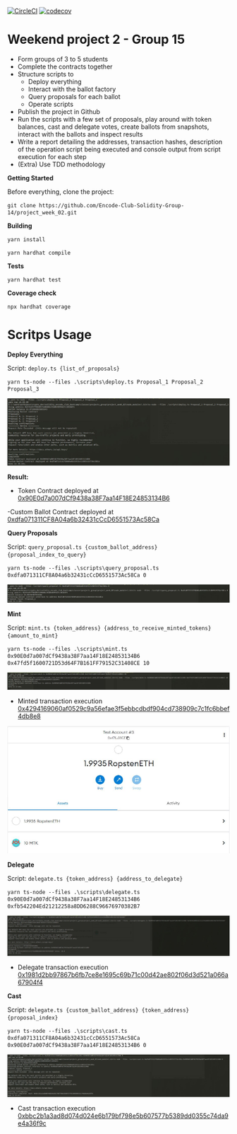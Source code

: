 [![CircleCI](https://dl.circleci.com/status-badge/img/gh/Encode-Club-Solidity-Group-14/project_week_02/tree/main.svg?style=svg)](https://dl.circleci.com/status-badge/redirect/gh/Encode-Club-Solidity-Group-14/project_week_02/tree/main)
[![codecov](https://codecov.io/gh/Encode-Club-Solidity-Group-14/project_week_02/branch/main/graph/badge.svg?token=ZISTHFFZFW)](https://codecov.io/gh/Encode-Club-Solidity-Group-14/project_week_02)

# Weekend project 2 - Group 15

- Form groups of 3 to 5 students
- Complete the contracts together
- Structure scripts to
  - Deploy everything
  - Interact with the ballot factory
  - Query proposals for each ballot
  - Operate scripts
- Publish the project in Github
- Run the scripts with a few set of proposals, play around with token balances, cast and delegate votes, create ballots from snapshots, interact with the ballots and inspect results
- Write a report detailing the addresses, transaction hashes, description of the operation script being executed and console output from script execution for each step
- (Extra) Use TDD methodology

**Getting Started**

Before everything, clone the project:

```
git clone https://github.com/Encode-Club-Solidity-Group-14/project_week_02.git
```

**Building**

```
yarn install
```

```
yarn hardhat compile
```

**Tests**

```
yarn hardhat test
```

**Coverage check**

```
npx hardhat coverage
```

# Scritps Usage

**Deploy Everything**

Script: ``deploy.ts {list_of_proposals}``

```
yarn ts-node --files .\scripts\deploy.ts Proposal_1 Proposal_2 Proposal_3
```

![Deploy](./docs/images/deploy.JPG)

**Result:**

- Token Contract deployed at [0x90E0d7a007dCf9438a38F7aa14F18E24853134B6](https://ropsten.etherscan.io/address/0x90E0d7a007dCf9438a38F7aa14F18E24853134B6)

-Custom Ballot Contract deployed at [0xdfa071311CF8A04a6b32431cCcD6551573Ac58Ca](https://ropsten.etherscan.io/address/0xdfa071311CF8A04a6b32431cCcD6551573Ac58Ca)

**Query Proposals**

Script: ``query_proposal.ts {custom_ballot_address} {proposal_index_to_query}``

```
yarn ts-node --files .\scripts\query_proposal.ts 0xdfa071311CF8A04a6b32431cCcD6551573Ac58Ca 0
```

![Query](./docs/images/queryProposal.JPG)

**Mint**

Script: ``mint.ts {token_address} {address_to_receive_minted_tokens} {amount_to_mint}``

```
yarn ts-node --files .\scripts\mint.ts 0x90E0d7a007dCf9438a38F7aa14F18E24853134B6 0x47fd5f1600721D53d64F7B161FF79152C31408CE 10
```

![Mint](./docs/images/mint.JPG)

- Minted transaction execution [0x4294169060af0529c9a56efae3f5ebbcdbdf904cd738909c7c1fc6bbef4db8e8](https://ropsten.etherscan.io/tx/0x4294169060af0529c9a56efae3f5ebbcdbdf904cd738909c7c1fc6bbef4db8e8)

![Minted](./docs/images/minted.JPG)

**Delegate**

Script: ``delegate.ts {token_address} {address_to_delegate} ``

```
yarn ts-node --files .\scripts\delegate.ts 0x90E0d7a007dCf9438a38F7aa14F18E24853134B6 0xfb542204Ed21212258a8DD6288C96676970382B7
```

![Delegate](./docs/images/delegate.JPG)

- Delegate transaction execution [0x1981d2bb97867b6fb7ce8e1695c69b71c00d42ae802f06d3d521a066a67904f4](https://ropsten.etherscan.io/tx/0x1981d2bb97867b6fb7ce8e1695c69b71c00d42ae802f06d3d521a066a67904f4)

**Cast**

Script: ``delegate.ts {custom_ballot_address} {token_address} {proposal_index} ``

```
yarn ts-node --files .\scripts\cast.ts 0xdfa071311CF8A04a6b32431cCcD6551573Ac58Ca 0x90E0d7a007dCf9438a38F7aa14F18E24853134B6 0
```

![Cast](./docs/images/cast.JPG)

- Cast transaction execution [0xbbc2b1a3ad8d074d024e6b179bf798e5b607577b5389dd0355c74da9e4a36f9c](https://ropsten.etherscan.io/tx/0xbbc2b1a3ad8d074d024e6b179bf798e5b607577b5389dd0355c74da9e4a36f9c)

